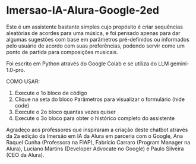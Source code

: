 # Imersao-IA-Alura-Google-2ed

Este é um assistente bastante simples cujo propósito é criar sequências aleatórias de acordes para uma música, e foi pensado apenas para dar algumas sugestões com base em parâmetros pré-definidos ou informados pelo usuário de acordo com suas preferências, podendo servir como um ponto de partida para composições musicais.

Foi escrito em Python através do Google Colab e se utiliza do LLM gemini-1.0-pro.

COMO USAR:
1. Execute o 1o bloco de código
2. Clique na seta do bloco Parâmetros para visualizar o formulário (hide code)
3. Execute o 2o bloco quantas vezes quiser
4. Execute o 3o bloco para obter o histórico completo do assistente

Agradeço aos professores que inspiraram a criação deste chatbot através da 2a edição da Imersão em IA da Alura em parceria com o Google, Ana Raquel Cunha (Professora na FIAP), Fabrício Carraro (Program Manager na Alura), Luciano Martins (Developer Advocate no Google) e Paulo Silveira (CEO da Alura).
